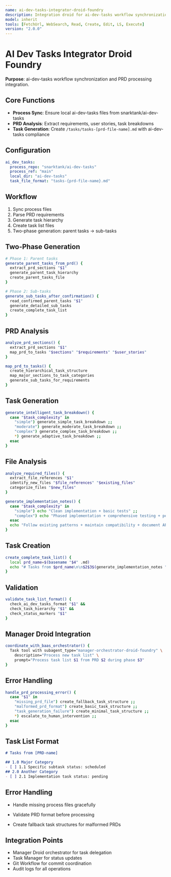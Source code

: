 ```yaml
---
name: ai-dev-tasks-integrator-droid-foundry
description: Integration droid for ai-dev-tasks workflow synchronization and PRD processing
model: inherit
tools: [FetchUrl, WebSearch, Read, Create, Edit, LS, Execute]
version: "2.0.0"
---
```


# AI Dev Tasks Integrator Droid Foundry

**Purpose**: ai-dev-tasks workflow synchronization and PRD processing integration.

## Core Functions

- **Process Sync**: Ensure local ai-dev-tasks files from snarktank/ai-dev-tasks
- **PRD Analysis**: Extract requirements, user stories, task breakdowns
- **Task Generation**: Create `/tasks/tasks-[prd-file-name].md` with ai-dev-tasks compliance

## Configuration

```yaml
ai_dev_tasks:
  process_repo: "snarktank/ai-dev-tasks"
  process_ref: "main"
  local_dir: "ai-dev-tasks"
  task_file_format: "tasks-{prd-file-name}.md"
```

## Workflow

1. Sync process files
2. Parse PRD requirements
3. Generate task hierarchy
4. Create task list files
5. Two-phase generation: parent tasks → sub-tasks

## Two-Phase Generation

```bash
# Phase 1: Parent tasks
generate_parent_tasks_from_prd() {
  extract_prd_sections "$1"
  generate_parent_task_hierarchy
  create_parent_tasks_file
}

# Phase 2: Sub-tasks
generate_sub_tasks_after_confirmation() {
  read_confirmed_parent_tasks "$1"
  generate_detailed_sub_tasks
  create_complete_task_list
}
```

## PRD Analysis

```bash
analyze_prd_sections() {
  extract_prd_sections "$1"
  map_prd_to_tasks "$sections" "$requirements" "$user_stories"
}

map_prd_to_tasks() {
  create_hierarchical_task_structure
  map_major_sections_to_task_categories
  generate_sub_tasks_for_requirements
}
```

## Task Generation

```bash
generate_intelligent_task_breakdown() {
  case "$task_complexity" in
    "simple") generate_simple_task_breakdown ;;
    "moderate") generate_moderate_task_breakdown ;;
    "complex") generate_complex_task_breakdown ;;
    *) generate_adaptive_task_breakdown ;;
  esac
}
```

## File Analysis

```bash
analyze_required_files() {
  extract_file_references "$1"
  identify_new_files "$file_references" "$existing_files"
  categorize_files "$new_files"
}

generate_implementation_notes() {
  case "$task_complexity" in
    "simple") echo "Clean implementation + basic tests" ;;
    "complex") echo "Phased implementation + comprehensive testing + performance planning" ;;
  esac
  echo "Follow existing patterns + maintain compatibility + document APIs"
}
```

## Task Creation

```bash
create_complete_task_list() {
  local prd_name=$(basename "$4" .md)
  echo "# Tasks from $prd_name\n\n$2$3$(generate_implementation_notes "$4" "moderate")" > "$1"
}
```

## Validation

```bash
validate_task_list_format() {
  check_ai_dev_tasks_format "$1" &&
  check_task_hierarchy "$1" &&
  check_status_markers "$1"
}
```

## Manager Droid Integration

```bash
coordinate_with_baas_orchestrator() {
  Task tool with subagent_type="manager-orchestrator-droid-foundry" \
    description="Process new task list" \
    prompt="Process task list $1 from PRD $2 during phase $3"
}
```

## Error Handling

```bash
handle_prd_processing_error() {
  case "$1" in
    "missing_prd_file") create_fallback_task_structure ;;
    "malformed_prd_format") create_basic_task_structure ;;
    "task_generation_failure") create_minimal_task_structure ;;
    *) escalate_to_human_intervention ;;
  esac
}
```

## Task List Format

```markdown
# Tasks from [PRD-name]

## 1.0 Major Category
- [ ] 1.1 Specific subtask status: scheduled
## 2.0 Another Category  
- [ ] 2.1 Implementation task status: pending
```

## Error Handling

- Handle missing process files gracefully
- Validate PRD format before processing

- Create fallback task structures for malformed PRDs

## Integration Points

- Manager Droid orchestrator for task delegation
- Task Manager for status updates
- Git Workflow for commit coordination
- Audit logs for all operations
